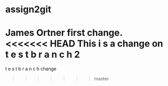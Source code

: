 # assign2git
James Ortner
first change.
<<<<<<< HEAD
This i s a change on t e s t b r a n c h 2
=======
t e s t b r a n c h change
>>>>>>> master
